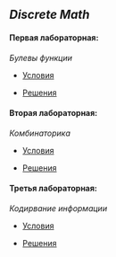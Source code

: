 ## *Discrete Math*
#### Первая лабораторная:

*Булевы функции*

- [Условия](https://nerc.itmo.ru/teaching/dm1/2020-2021/s1-01-lab-boolean.pdf)

- [Решения](https://github.com/semischastnoff/1-term-KT/tree/main/discrete-math/1st_lab)

#### Вторая лабораторная: 

*Комбинаторика*

- [Условия](https://nerc.itmo.ru/teaching/dm1/2020-2021/s1-02-lab-combinatorics.pdf)

- [Решения](https://github.com/semischastnoff/1-term-KT/tree/main/discrete-math/2d_lab)

#### Третья лабораторная: 

*Кодирвание информации*

- [Условия](https://nerc.itmo.ru/teaching/dm1/2020-2021/s1-03-lab-coding.pdf)

- [Решения](https://github.com/semischastnoff/1-term-KT/tree/main/discrete-math/3d_lab)
